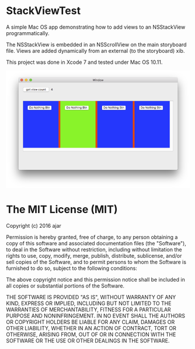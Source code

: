 # StackViewTest
A simple Mac OS app demonstrating how to add views to an NSStackView programmatically.


The NSStackView is embedded in an NSScrollView on the main storyboard file. Views are added dynamically from an external (to the storyboard) xib.

This project was done in Xcode 7 and tested under Mac OS 10.11.

![Screen Shot](/Screenshot/1.png?raw=true "Screen Shot")

The MIT License (MIT)
================

Copyright (c) 2016 ajar

Permission is hereby granted, free of charge, to any person obtaining a copy
of this software and associated documentation files (the "Software"), to deal
in the Software without restriction, including without limitation the rights
to use, copy, modify, merge, publish, distribute, sublicense, and/or sell
copies of the Software, and to permit persons to whom the Software is
furnished to do so, subject to the following conditions:

The above copyright notice and this permission notice shall be included in all
copies or substantial portions of the Software.

THE SOFTWARE IS PROVIDED "AS IS", WITHOUT WARRANTY OF ANY KIND, EXPRESS OR
IMPLIED, INCLUDING BUT NOT LIMITED TO THE WARRANTIES OF MERCHANTABILITY,
FITNESS FOR A PARTICULAR PURPOSE AND NONINFRINGEMENT. IN NO EVENT SHALL THE
AUTHORS OR COPYRIGHT HOLDERS BE LIABLE FOR ANY CLAIM, DAMAGES OR OTHER
LIABILITY, WHETHER IN AN ACTION OF CONTRACT, TORT OR OTHERWISE, ARISING FROM,
OUT OF OR IN CONNECTION WITH THE SOFTWARE OR THE USE OR OTHER DEALINGS IN THE
SOFTWARE.

